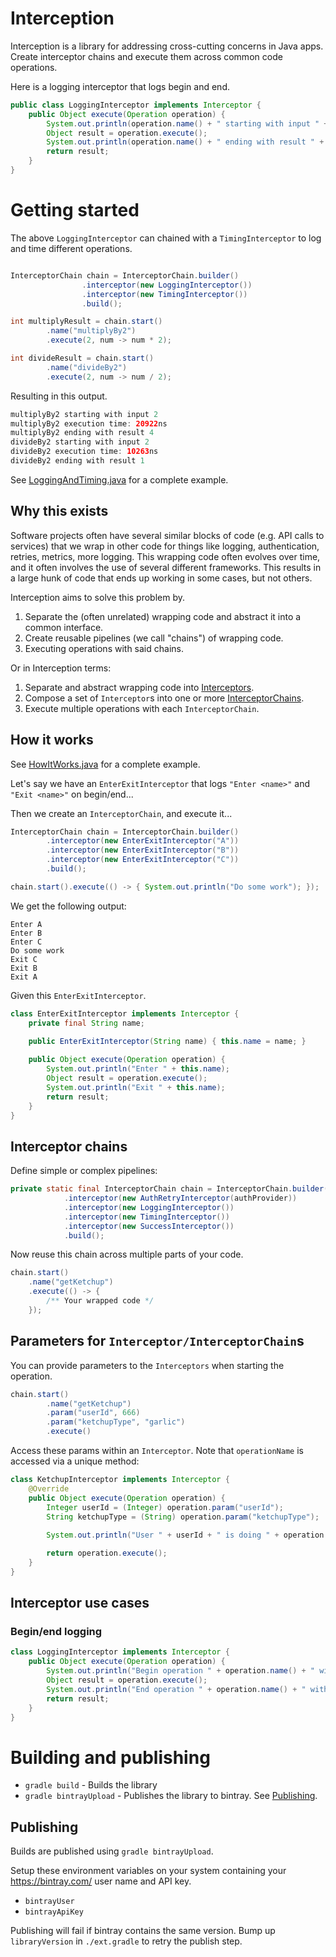 # Interception
Interception is a library for addressing cross-cutting concerns in Java apps. Create interceptor chains and execute them
across common code operations.

Here is a logging interceptor that logs begin and end.
```java
public class LoggingInterceptor implements Interceptor {
    public Object execute(Operation operation) {
        System.out.println(operation.name() + " starting with input " + operation.getInput());
        Object result = operation.execute();
        System.out.println(operation.name() + " ending with result " + result);
        return result;
    }
}
```

# Getting started

The above `LoggingInterceptor` can chained with a `TimingInterceptor` to log and time different operations.
```java

InterceptorChain chain = InterceptorChain.builder()
                .interceptor(new LoggingInterceptor())
                .interceptor(new TimingInterceptor())
                .build();

int multiplyResult = chain.start()
        .name("multiplyBy2")
        .execute(2, num -> num * 2);

int divideResult = chain.start()
        .name("divideBy2")
        .execute(2, num -> num / 2);
```

Resulting in this output.
```java
multiplyBy2 starting with input 2
multiplyBy2 execution time: 20922ns
multiplyBy2 ending with result 4
divideBy2 starting with input 2
divideBy2 execution time: 10263ns
divideBy2 ending with result 1
```

See [LoggingAndTiming.java](./samples/src/main/java/com/sirnommington/interception/samples/LoggingAndTiming.java) for
a complete example.

## Why this exists

Software projects often have several similar blocks of code (e.g. API calls to services) that we wrap in other code for
things like logging, authentication, retries, metrics, more logging. This wrapping code often evolves over time, and it
often involves the use of several different frameworks. This results in a large hunk of code that ends up working in
some cases, but not others.

Interception aims to solve this problem by.
1. Separate the (often unrelated) wrapping code and abstract it into a common interface.
2. Create reusable pipelines (we call "chains") of wrapping code.
3. Executing operations with said chains.

Or in Interception terms:
1. Separate and abstract wrapping code into [Interceptors](./lib/src/main/java/com/sirnommington/interception/Interceptor.java).
2. Compose a set of `Interceptor`s into one or more [InterceptorChains](./lib/src/main/java/com/sirnommington/interception/InterceptorChain.java).
3. Execute multiple operations with each `InterceptorChain`.

## How it works
See [HowItWorks.java](./samples/src/main/java/com/sirnommington/interception/samples/HowItWorks.java) for a complete
example.

Let's say we have an `EnterExitInterceptor` that logs `"Enter <name>"` and `"Exit <name>"` on begin/end...

Then we create an `InterceptorChain`, and execute it...
```java
InterceptorChain chain = InterceptorChain.builder()
        .interceptor(new EnterExitInterceptor("A"))
        .interceptor(new EnterExitInterceptor("B"))
        .interceptor(new EnterExitInterceptor("C"))
        .build();

chain.start().execute(() -> { System.out.println("Do some work"); });
```

We get the following output:
```
Enter A
Enter B
Enter C
Do some work
Exit C
Exit B
Exit A
```

Given this `EnterExitInterceptor`.
```java
class EnterExitInterceptor implements Interceptor {
    private final String name;

    public EnterExitInterceptor(String name) { this.name = name; }
    
    public Object execute(Operation operation) {
        System.out.println("Enter " + this.name);
        Object result = operation.execute();
        System.out.println("Exit " + this.name);
        return result;
    }
}
```

## Interceptor chains
Define simple or complex pipelines:
```java
private static final InterceptorChain chain = InterceptorChain.builder()
            .interceptor(new AuthRetryInterceptor(authProvider))
            .interceptor(new LoggingInterceptor())
            .interceptor(new TimingInterceptor())
            .interceptor(new SuccessInterceptor())
            .build();
```

Now reuse this chain across multiple parts of your code.
```java
chain.start()
    .name("getKetchup")
    .execute(() -> {
        /** Your wrapped code */
    });
```

## Parameters for `Interceptor/InterceptorChain`s

You can provide parameters to the `Interceptors` when starting the operation.

```java
chain.start()
        .name("getKetchup")
        .param("userId", 666)
        .param("ketchupType", "garlic")
        .execute()
````

Access these params within an `Interceptor`. Note that `operationName` is accessed via a unique method:
```java
class KetchupInterceptor implements Interceptor {
    @Override
    public Object execute(Operation operation) {
        Integer userId = (Integer) operation.param("userId");
        String ketchupType = (String) operation.param("ketchupType");        
 
        System.out.println("User " + userId + " is doing " + operation.name() + " with " + ketchupType)        

        return operation.execute();
    }
}
```

## Interceptor use cases
### Begin/end logging
```java
class LoggingInterceptor implements Interceptor {
    public Object execute(Operation operation) {
        System.out.println("Begin operation " + operation.name() + " with input " + operation.getInput());
        Object result = operation.execute();
        System.out.println("End operation " + operation.name() + " with result " + result);
        return result;
    }
}
```

# Building and publishing
* `gradle build` - Builds the library
* `gradle bintrayUpload` - Publishes the library to bintray. See [Publishing](#Publishing).

## Publishing
Builds are published using `gradle bintrayUpload`.

Setup these environment variables on your system containing your https://bintray.com/ user name and API key.
* `bintrayUser`
* `bintrayApiKey`

Publishing will fail if bintray contains the same version. Bump up `libraryVersion` in `./ext.gradle` to retry the publish step.

